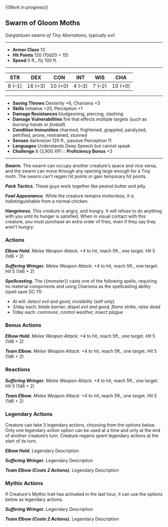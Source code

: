 {{Work in progress}}

## Swarm of Gloom Moths
*Gargantuan swarm of Tiny Aberrations, typically evil*
___
- **Armor Class**  13
- **Hit Points**   120 (10d20 + 15)
- **Speed**        0 ft., fly 100 ft.
___
|  STR  |  DEX  |  CON  |  INT  |  WIS  |  CHA  |
|:-----:|:-----:|:-----:|:-----:|:-----:|:-----:|
|8 (–1)|16 (+3)|10 (+0)|4 (–3)|7 (–2)|10 (+0)|
___
- **Saving Throws**         Dexterity +6, Charisma +3
- **Skills**                Initiative +20, Perception +1
- **Damage Resistances**    bludgeoning, piercing, slashing
- **Damage Vulnerabilities**  fire that effects multiple targets (such as _burning hands_ or _fireball_)
- **Condition Immunities**  charmed, frightened, grappled, paralyzed, petrified, prone, restrained, stunned
- **Senses**                darkvision 120 ft., passive Perception 11
- **Languages**             Understands Deep Speech but cannot speak
- **Challenge**             8 (3,900 XP)	::	**Proficiency Bonus**  +3
___
***Swarm.*** The swarm can occupy another creature's space and vice versa, and the swarm can move through any opening large enough for a Tiny moth. The swarm can't regain hit points or gain temporary hit points.

***Pack Tactics.*** These guys work together like peanut butter and jelly.

***Fowl Appearance.*** While the creature remains motionless, it is indistinguishable from a normal chicken.

***Hangriness.*** This creature is angry, and hungry. It will refuse to do anything with you until its hunger is satisfied. 
	When in visual contact with this creature, you must purchase an extra order of fries, even if they say they aren't hungry.


### Actions
***Elbow Hold.*** *Melee Weapon Attack:* +4 to hit, reach 5ft., one target. *Hit* 5 (1d6 + 2) 

***Suffering Wringer.*** *Melee Weapon Attack:* +4 to hit, reach 5ft., one target. *Hit* 5 (1d6 + 2) 

***Spellcasting.*** The {{monster}} casts one of the following spells, requiring no material components and using Charisma as the spellcasting ability (spell save DC 11):<br>
- At will: _detect evil and good, invisibility_ (self only)<br>
- 3/day each: _blade barrier, dispel evil and good, flame strike, raise dead_<br>
- 1/day each: _commune, control weather, insect plague_

### Bonus Actions
***Elbow Hold.*** *Melee Weapon Attack:* +4 to hit, reach 5ft., one target. *Hit* 5 (1d6 + 2) 

***Team Elbow.*** *Melee Weapon Attack:* +4 to hit, reach 5ft., one target. *Hit* 5 (1d6 + 2) 

### Reactions
***Suffering Wringer.*** *Melee Weapon Attack:* +4 to hit, reach 5ft., one target. *Hit* 5 (1d6 + 2) 

***Team Elbow.*** *Melee Weapon Attack:* +4 to hit, reach 5ft., one target. *Hit* 5 (1d6 + 2) 

### Legendary Actions
Creature can take 3 legendary actions, choosing from the options below. Only one legendary action option can be used at a time and only at the end of another creature’s turn. Creature regains spent legendary actions at the start of its turn.

***Elbow Hold.*** Legendary Description 

***Suffering Wringer.*** Legendary Description 

***Team Elbow (Costs 2 Actions).*** Legendary Description 

### Mythic Actions
If Creature's Mythic trait has activated in the last hour, it can use the options below as legendary actions.

***Suffering Wringer.*** Legendary Description 

***Team Elbow (Costs 2 Actions).*** Legendary Description 
